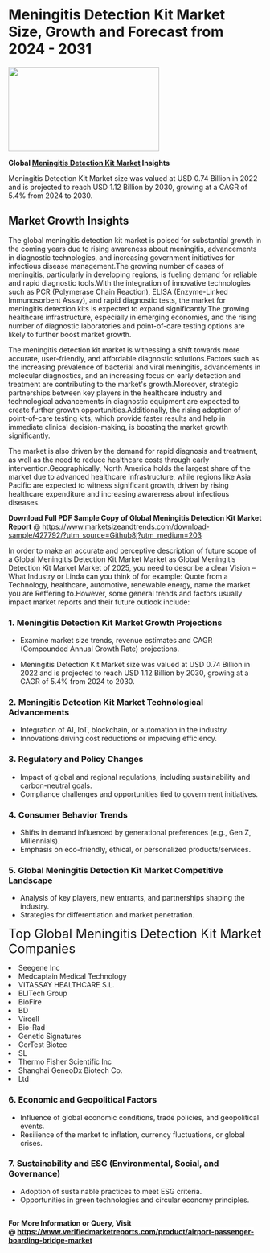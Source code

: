 <H1>Meningitis Detection Kit Market Size, Growth and Forecast from 2024 - 2031</H1><img class="aligncenter size-medium wp-image-584254" src="https://thirdeyenews.in/wp-content/uploads/2024/09/Global-Market-Research-300x168.jpeg" alt="" width="300" height="168" /><p><strong>Global&nbsp;<a href="https://www.marketsizeandtrends.com/download-sample/427792/?utm_source=Github8j?utm_medium=203">Meningitis Detection Kit Market</a> Insights</strong></p><p>Meningitis Detection Kit Market size was valued at USD 0.74 Billion in 2022 and is projected to reach USD 1.12 Billion by 2030, growing at a CAGR of 5.4% from 2024 to 2030.</p><p><h2>Market Growth Insights</h2> <p>The global meningitis detection kit market is poised for substantial growth in the coming years due to rising awareness about meningitis, advancements in diagnostic technologies, and increasing government initiatives for infectious disease management.The growing number of cases of meningitis, particularly in developing regions, is fueling demand for reliable and rapid diagnostic tools.With the integration of innovative technologies such as PCR (Polymerase Chain Reaction), ELISA (Enzyme-Linked Immunosorbent Assay), and rapid diagnostic tests, the market for meningitis detection kits is expected to expand significantly.The growing healthcare infrastructure, especially in emerging economies, and the rising number of diagnostic laboratories and point-of-care testing options are likely to further boost market growth.</p> <p>The meningitis detection kit market is witnessing a shift towards more accurate, user-friendly, and affordable diagnostic solutions.Factors such as the increasing prevalence of bacterial and viral meningitis, advancements in molecular diagnostics, and an increasing focus on early detection and treatment are contributing to the market's growth.Moreover, strategic partnerships between key players in the healthcare industry and technological advancements in diagnostic equipment are expected to create further growth opportunities.Additionally, the rising adoption of point-of-care testing kits, which provide faster results and help in immediate clinical decision-making, is boosting the market growth significantly.</p> <p>The market is also driven by the demand for rapid diagnosis and treatment, as well as the need to reduce healthcare costs through early intervention.Geographically, North America holds the largest share of the market due to advanced healthcare infrastructure, while regions like Asia Pacific are expected to witness significant growth, driven by rising healthcare expenditure and increasing awareness about infectious diseases.</p> <p><span class=""><strong>Download Full PDF Sample Copy of Global Meningitis Detection Kit Market Report</strong> @ <a href="https://www.marketsizeandtrends.com/download-sample/427792/?utm_source=Github8j?utm_medium=203" target="_blank">https://www.marketsizeandtrends.com/download-sample/427792/?utm_source=Github8j?utm_medium=203</a></span></p><p>In order to make an accurate and perceptive description of future scope of a Global&nbsp;Meningitis Detection Kit Market Market as Global&nbsp;Meningitis Detection Kit Market Market of 2025, you need to describe a clear Vision &ndash; What Industry or Linda can you think of for example: Quote from a Technology, healthcare, automotive, renewable energy, name the market you are Reffering to.However, some general trends and factors usually impact market reports and their future outlook include:</p><h3>1.&nbsp;<strong>Meningitis Detection Kit Market Growth Projections</strong></h3><ul><li>Examine market size trends, revenue estimates and CAGR (Compounded Annual Growth Rate) projections.</li><li><p>Meningitis Detection Kit Market size was valued at USD 0.74 Billion in 2022 and is projected to reach USD 1.12 Billion by 2030, growing at a CAGR of 5.4% from 2024 to 2030.</p></li></ul><h3>2.&nbsp;<strong>Meningitis Detection Kit Market Technological Advancements</strong></h3><ul><li>Integration of AI, IoT, blockchain, or automation in the industry.</li><li>Innovations driving cost reductions or improving efficiency.</li></ul><h3>3.&nbsp;<strong>Regulatory and Policy Changes</strong></h3><ul><li>Impact of global and regional regulations, including sustainability and carbon-neutral goals.</li><li>Compliance challenges and opportunities tied to government initiatives.</li></ul><h3>4.&nbsp;<strong>Consumer Behavior Trends</strong></h3><ul><li>Shifts in demand influenced by generational preferences (e.g., Gen Z, Millennials).</li><li>Emphasis on eco-friendly, ethical, or personalized products/services.</li></ul><h3>5.&nbsp;<strong>Global Meningitis Detection Kit Market Competitive Landscape</strong></h3><ul><li>Analysis of key players, new entrants, and partnerships shaping the industry.</li><li>Strategies for differentiation and market penetration.</li></ul><p data-pm-slice="1 1 []"><span style="color: inherit; font-family: inherit; font-size: 25px;">Top Global Meningitis Detection Kit Market Companies</span></p><div class="" data-test-id=""><p><li>Seegene Inc</li><li> Medcaptain Medical Technology</li><li> VITASSAY HEALTHCARE S.L.</li><li> ELITech Group</li><li> BioFire</li><li> BD</li><li> Vircell</li><li> Bio-Rad</li><li> Genetic Signatures</li><li> CerTest Biotec</li><li> SL</li><li> Thermo Fisher Scientific Inc</li><li> Shanghai GeneoDx Biotech Co.</li><li> Ltd</li></p></div><h3>6.&nbsp;<strong>Economic and Geopolitical Factors</strong></h3><ul><li>Influence of global economic conditions, trade policies, and geopolitical events.</li><li>Resilience of the market to inflation, currency fluctuations, or global crises.</li></ul><h3>7.&nbsp;<strong>Sustainability and ESG (Environmental, Social, and Governance)</strong></h3><ul><li>Adoption of sustainable practices to meet ESG criteria.</li><li>Opportunities in green technologies and circular economy principles.</li></ul><h2><strong style="font-size: 14px;">For More Information or Query, Visit @&nbsp;</strong><a style="background-color: #ffffff; font-size: 14px;" href="https://www.marketsizeandtrends.com/report/meningitis-detection-kit-market/" target="_blank">https://www.verifiedmarketreports.com/product/airport-passenger-boarding-bridge-market</a></h2>